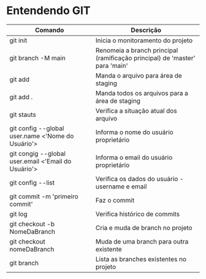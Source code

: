 # Entendendo GIT

|Comando|Descrição|
|-|-|
| git init | Inicia o monitoramento do projeto |
| git branch -M main| Renomeia a branch principal (ramificação principal) de 'master' para 'main'|
| git add <NomeDoArquivo>| Manda o arquivo para área de staging |
| git add . | Manda todos os arquivos para a área de staging |
| git stauts | Verifica a situação atual dos arquivo|
| git config --global user.name <'Nome do Usuário'> | Informa o nome do usuário proprietário |
| git congig --global user.email <'Email do Usuário'> | Informa o email do usuário proprietário |
| git config --list | Verifica os dados do usuário - username e email |
| git commit -m 'primeiro commit' | Faz o commit |
| git log | Verifica histórico de commits |
| git checkout -b NomeDaBranch | Cria e muda de branch no projeto |
| git checkout nomeDaBranch| Muda de uma branch para outra existente |
| git branch | Lista as branches existentes no projeto |